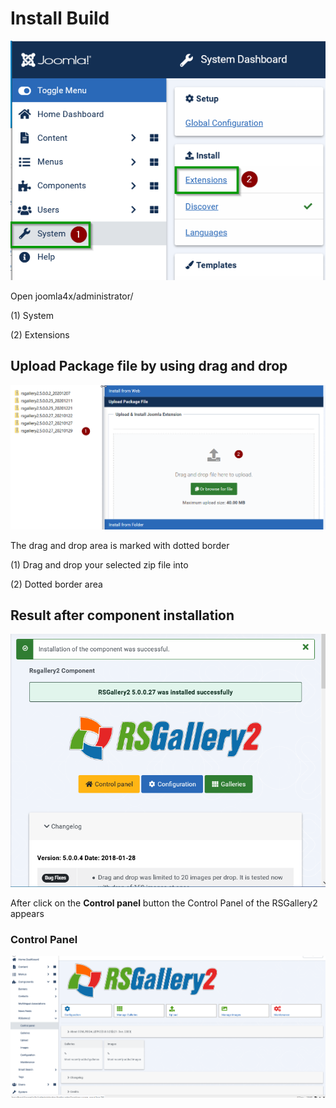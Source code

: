 # Install Build

![Build.03a.install](https://github.com/RSGallery2/RSGallery2_Project/blob/master/Documentation/J!4x/images4Doc/build.03a.install.png?raw=true)

Open joomla4x/administrator/

(1) System

(2) Extensions

## Upload Package file by using drag and drop

![Build.03b.install](https://github.com/RSGallery2/RSGallery2_Project/blob/master/Documentation/J!4x/images4Doc/build.03d.install.png?raw=true)

The drag and drop area is marked with dotted border

(1) Drag and drop your selected zip file into

(2) Dotted border area

## Result after component installation

![Build.04.install](https://github.com/RSGallery2/RSGallery2_Project/blob/master/Documentation/J!4x/images4Doc/build.04.install.png?raw=true)

After click on the **Control panel** button the Control Panel of the RSGallery2 appears

### Control Panel

![control Panel](https://github.com/RSGallery2/RSGallery2_Project/blob/master/Documentation/J!4x/images4Doc/ControlPanel02.png?raw=true)
